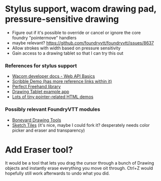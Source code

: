 # Stylus support, wacom drawing pad, pressure-sensitive drawing
- Figure out if it's possible to override or cancel or ignore the core foundry "pointermove" handlers
- maybe relevant?  https://github.com/foundryvtt/foundryvtt/issues/8637
- Allow strokes with width based on pressure sensitivity
- Gain access to a drawing tablet so that I can try this out

### References for stylus support

- [Wacom developer docs - Web API Basics](https://developer-docs.wacom.com/docs/icbt/web/web-api-basics/)
- [Scribble Demo (has more reference links within it)](https://github.com/Wacom-Developer/wacom-device-kit-web/blob/master/SampleCode/ScribbleDemo.html)
- [Perfect Freehand library](https://github.com/steveruizok/perfect-freehand)
- [Drawing Tablet example app](https://github.com/hicodersofficial/drawing-tablet)
- [Lots of tiny pointer-related HTML demos](https://patrickhlauke.github.io/touch/)

### Possibly relevant FoundryVTT modules
- [Boneyard Drawing Tools](https://github.com/operation404/boneyard-drawing-tools)
- [Sketch Tiles](https://foundryvtt.com/packages/sketch-tiles)  (it's nice, maybe I could fork it?  desperately needs color picker and eraser and transparency)

# Add Eraser tool?
It would be a tool that lets you drag the cursor through a bunch of Drawing objects and instantly erase everything you
move oit through.  Ctrl+Z would hopefully still work afterwards to undo what you did.

